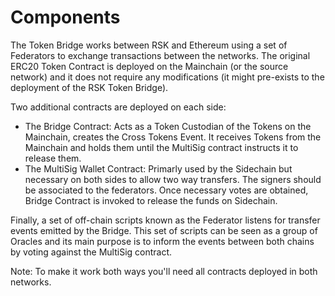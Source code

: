 # Components

The Token Bridge works between RSK and Ethereum using a set of Federators to exchange transactions between the networks. The original ERC20 Token Contract is deployed on the Mainchain (or the source network) and it does not require any modifications (it might pre-exists to the deployment of the RSK Token Bridge).

Two additional contracts are deployed on each side:
* The Bridge Contract: Acts as a Token Custodian of the Tokens on the Mainchain, creates the Cross Tokens Event. It receives Tokens from the Mainchain and holds them until the MultiSig contract instructs it to release them.
* The MultiSig Wallet Contract: Primarly used by the Sidechain but necessary on both sides to allow two way transfers. The signers should be associated to the federators. Once necessary votes are obtained, Bridge Contract is invoked to release the funds on Sidechain.

Finally, a set of off-chain scripts known as the Federator listens for transfer events emitted by the Bridge. This set of scripts can be seen as a group of Oracles and its main purpose is to inform the events between both chains by voting against the MultiSig contract.

Note: To make it work both ways you'll need all contracts deployed in both networks.
